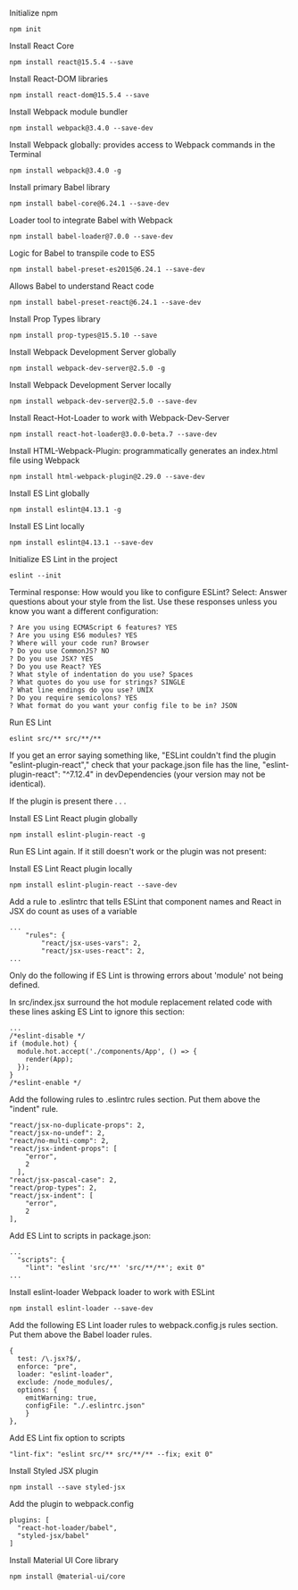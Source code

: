 Initialize npm
```
npm init
```

Install React Core
```
npm install react@15.5.4 --save
```

Install React-DOM libraries
```
npm install react-dom@15.5.4 --save
```

Install Webpack module bundler
```
npm install webpack@3.4.0 --save-dev
```

Install Webpack globally: provides access to Webpack commands in the Terminal
```
npm install webpack@3.4.0 -g
```

Install primary Babel library
```
npm install babel-core@6.24.1 --save-dev
```

Loader tool to integrate Babel with Webpack
```
npm install babel-loader@7.0.0 --save-dev
```

Logic for Babel to transpile code to ES5
```
npm install babel-preset-es2015@6.24.1 --save-dev
```

Allows Babel to understand React code
```
npm install babel-preset-react@6.24.1 --save-dev
```

Install Prop Types library
```
npm install prop-types@15.5.10 --save
```

Install Webpack Development Server globally
```
npm install webpack-dev-server@2.5.0 -g
```

Install Webpack Development Server locally
```
npm install webpack-dev-server@2.5.0 --save-dev
```

Install React-Hot-Loader to work with Webpack-Dev-Server
```
npm install react-hot-loader@3.0.0-beta.7 --save-dev
```

Install HTML-Webpack-Plugin: programmatically generates an index.html file using Webpack
```
npm install html-webpack-plugin@2.29.0 --save-dev
```

Install ES Lint globally
```
npm install eslint@4.13.1 -g
```

Install ES Lint locally
```
npm install eslint@4.13.1 --save-dev
```

Initialize ES Lint in the project
```
eslint --init
```

Terminal response: How would you like to configure ESLint?
Select: Answer questions about your style from the list. Use these responses unless you know you want a different configuration:
```
? Are you using ECMAScript 6 features? YES
? Are you using ES6 modules? YES
? Where will your code run? Browser
? Do you use CommonJS? NO
? Do you use JSX? YES
? Do you use React? YES
? What style of indentation do you use? Spaces  
? What quotes do you use for strings? SINGLE
? What line endings do you use? UNIX
? Do you require semicolons? YES
? What format do you want your config file to be in? JSON
```

Run ES Lint
```
eslint src/** src/**/**
```

If you get an error saying something like, "ESLint couldn't find the plugin "eslint-plugin-react"," check that your package.json file has the line, "eslint-plugin-react": "^7.12.4" in devDependencies (your version may not be identical).

If the plugin is present there . . .

Install ES Lint React plugin globally
```
npm install eslint-plugin-react -g
```

Run ES Lint again. If it still doesn't work or the plugin was not present:

Install ES Lint React plugin locally
```
npm install eslint-plugin-react --save-dev
```

Add a rule to .eslintrc that tells ESLint that component names and React in JSX do count as uses of a variable
```
...
    "rules": {
        "react/jsx-uses-vars": 2,
        "react/jsx-uses-react": 2,
...
```

Only do the following if ES Lint is throwing errors about 'module' not being defined.

In src/index.jsx surround the hot module replacement related code with these lines asking ES Lint to ignore this section:
```
...
/*eslint-disable */
if (module.hot) {
  module.hot.accept('./components/App', () => {
    render(App);
  });
}
/*eslint-enable */
```

Add the following rules to .eslintrc rules section. Put them above the "indent" rule.
```
"react/jsx-no-duplicate-props": 2,
"react/jsx-no-undef": 2,
"react/no-multi-comp": 2,
"react/jsx-indent-props": [
    "error",
    2
  ],
"react/jsx-pascal-case": 2,
"react/prop-types": 2,
"react/jsx-indent": [
    "error",
    2
],
```

Add ES Lint to scripts in package.json:
```
...
  "scripts": {
    "lint": "eslint 'src/**' 'src/**/**'; exit 0"
...
```

Install eslint-loader Webpack loader to work with ESLint
```
npm install eslint-loader --save-dev
```

Add the following ES Lint loader rules to webpack.config.js rules section. Put them above the Babel loader rules.
```
{
  test: /\.jsx?$/,
  enforce: "pre",
  loader: "eslint-loader",
  exclude: /node_modules/,
  options: {
    emitWarning: true,
    configFile: "./.eslintrc.json"
    }
},
```

Add ES Lint fix option to scripts
```
"lint-fix": "eslint src/** src/**/** --fix; exit 0"
```

Install Styled JSX plugin
```
npm install --save styled-jsx
```

Add the plugin to webpack.config
```
plugins: [
  "react-hot-loader/babel",
  "styled-jsx/babel"
]
```

Install Material UI Core library
```
npm install @material-ui/core
```
